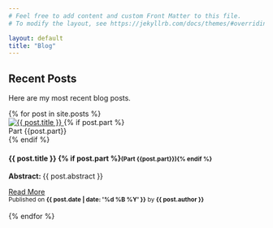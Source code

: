 ```yaml
---
# Feel free to add content and custom Front Matter to this file.
# To modify the layout, see https://jekyllrb.com/docs/themes/#overriding-theme-defaults

layout: default
title: "Blog"
---
```

<h2 class="cover-heading">Recent Posts</h2>
<p>Here are my most recent blog posts.</p>
<div class="row">
{% for post in site.posts %}
<div class="card">
    <div class="card-horizontal">
        <div class="img-square-wrapper">
			<a href="{{ post.url }}">
            <img src="{{ './assets/images/' | append: post.lead_image | relative_url }}" alt="{{ post.title }}">
            </a>
            {% if post.part %}<div class="middle-bottom">Part {{post.part}}</div>{% endif %}
        </div>
        <div class="card-body card-body-left">
            <h4>{{ post.title }} {% if post.part %}<small>(Part {{post.part}}){% endif %}</small></h4>
            <p><b>Abstract: </b>{{ post.abstract }}</p>
			<a href="{{ post.url }}" class="btn btn-secondary">Read More</a>
        </div>
    </div>
    <div class="card-footer">
        <small class="text-muted">Published on <b>{{ post.date | date: '%d %B %Y' }}</b> by <b>{{ post.author }}</b></small>
    </div>
</div>
<br>
{% endfor %}
</div>
